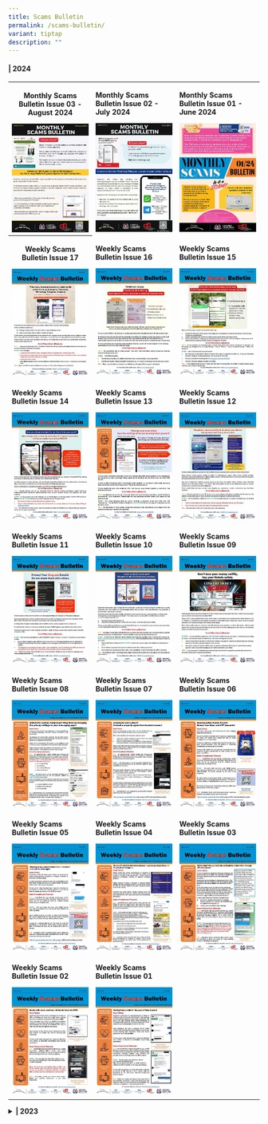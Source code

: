 ```yaml
---
title: Scams Bulletin
permalink: /scams-bulletin/
variant: tiptap
description: ""
---
```

<h4>| 2024</h4>
<table style="minWidth: 75px">
<colgroup>
<col>
<col>
<col>
</colgroup>
<tbody>
<tr>
<th rowspan="1" colspan="1">
<p><strong>Monthly Scams Bulletin Issue 03 - August 2024</strong>
</p><a class="isomer-image-wrapper" href="/files/2024%20Scams%20Bulletins/Aug%202024/monthly_scams_bulletin_issue_3_august.pdf"><img style="width: 100%" height="auto" width="100%" alt="" src="/images/Scams Bulletin Covers/2024 Bulletin Cover/2024_MSB_03.jpg"></a>
</th>
<td rowspan="1" colspan="1">
<p><strong>Monthly Scams Bulletin Issue 02 - July 2024</strong>
</p><a class="isomer-image-wrapper" href="/files/2024%20Scams%20Bulletins/Jul%202024/Monthly_Scams_Bulletin_Issue_2__5_July.pdf"><img style="width: 100%" height="auto" width="100%" alt="" src="/images/Scams Bulletin Covers/2024 Bulletin Cover/2024_MSB_02.jpg"></a>
</td>
<td rowspan="1" colspan="1">
<p><strong>Monthly Scams Bulletin Issue 01 - June 2024</strong>
</p><a class="isomer-image-wrapper" href="/files/2024%20Scams%20Bulletins/Jun%202024/Monthly_Scams_Bulletin_0124__June.pdf"><img style="width: 100%" height="auto" width="100%" alt="" src="/images/Scams Bulletin Covers/2024 Bulletin Cover/2024_MSB_01.jpg"></a>
</td>
</tr>
<tr>
<th rowspan="1" colspan="1">
<p><strong>Weekly Scams Bulletin Issue 17</strong>
</p><a class="isomer-image-wrapper" href="/files/2024%20Scams%20Bulletins/Apr%202024/WSB_Issue_24_17__26_Apr_.pdf"><img style="width: 100%" height="auto" width="100%" alt="" src="/images/Scams Bulletin Covers/2024 Bulletin Cover/2024_WSB_17.jpg"></a>
</th>
<td rowspan="1" colspan="1">
<p><strong>Weekly Scams Bulletin Issue 16</strong>
</p><a class="isomer-image-wrapper" href="/files/2024%20Scams%20Bulletins/Apr%202024/WSB_Issue_24_16__19_Apr_.pdf"><img style="width: 100%" height="auto" width="100%" alt="" src="/images/Scams Bulletin Covers/2024 Bulletin Cover/2024_WSB_16.jpg"></a>
</td>
<td rowspan="1" colspan="1">
<p><strong>Weekly Scams Bulletin Issue 15</strong>
</p><a class="isomer-image-wrapper" href="/files/2024%20Scams%20Bulletins/Apr%202024/WSB_Issue_24_15__12_Apr_.pdf"><img style="width: 100%" height="auto" width="100%" alt="" src="/images/Scams Bulletin Covers/2024 Bulletin Cover/2024_WSB_15.jpg"></a>
</td>
</tr>
<tr>
<td rowspan="1" colspan="1">
<p><strong>Weekly Scams Bulletin Issue 14</strong>
</p><a class="isomer-image-wrapper" href="/files/2024%20Scams%20Bulletins/Apr%202024/WSB_Issue_24_14__5_Apr_.pdf"><img style="width: 100%" height="auto" width="100%" alt="" src="/images/Scams Bulletin Covers/2024 Bulletin Cover/2024_WSB_14.jpg"></a>
</td>
<td rowspan="1" colspan="1">
<p><strong>Weekly Scams Bulletin Issue 13</strong>
</p><a class="isomer-image-wrapper" href="/files/2024%20Scams%20Bulletins/Mar%202024/WSB_Issue_24_13__28_Mar_.pdf"><img style="width: 100%" height="auto" width="100%" alt="" src="/images/Scams Bulletin Covers/2024 Bulletin Cover/2024_WSB_13.jpg"></a>
</td>
<td rowspan="1" colspan="1">
<p><strong>Weekly Scams Bulletin Issue 12</strong>
</p><a class="isomer-image-wrapper" href="/files/2024%20Scams%20Bulletins/Mar%202024/WSB_Issue_24_12__22_Mar_.pdf"><img style="width: 100%" height="auto" width="100%" alt="" src="/images/Scams Bulletin Covers/2024 Bulletin Cover/2024_WSB_12.jpg"></a>
</td>
</tr>
<tr>
<td rowspan="1" colspan="1">
<p><strong>Weekly Scams Bulletin Issue 11</strong>
</p><a class="isomer-image-wrapper" href="/files/2024%20Scams%20Bulletins/Mar%202024/WSB_Issue_24_11__15_Mar_.pdf"><img style="width: 100%" height="auto" width="100%" alt="" src="/images/Scams Bulletin Covers/2024 Bulletin Cover/2024_WSB_11.jpg"></a>
</td>
<td rowspan="1" colspan="1">
<p><strong>Weekly Scams Bulletin Issue 10</strong>
</p><a class="isomer-image-wrapper" href="/files/2024%20Scams%20Bulletins/Mar%202024/WSB_Issue_24_10__8_Mar_.pdf"><img style="width: 100%" height="auto" width="100%" alt="" src="/images/Scams Bulletin Covers/2024 Bulletin Cover/2024_WSB_10.jpg"></a>
</td>
<td rowspan="1" colspan="1">
<p><strong>Weekly Scams Bulletin Issue 09</strong>
</p><a class="isomer-image-wrapper" href="/files/2024%20Scams%20Bulletins/Mar%202024/WSB_Issue_24_9__1_Mar_.pdf"><img style="width: 100%" height="auto" width="100%" alt="" src="/images/Scams Bulletin Covers/2024 Bulletin Cover/2024_WSB_09.jpg"></a>
</td>
</tr>
<tr>
<td rowspan="1" colspan="1">
<p><strong>Weekly Scams Bulletin Issue 08</strong>
</p><a class="isomer-image-wrapper" href="/files/2024%20Scams%20Bulletins/Feb%202024/WSB_Issue_24_8__23_Feb_.pdf"><img style="width: 100%" height="auto" width="100%" alt="" src="/images/Scams Bulletin Covers/2024 Bulletin Cover/2024_WSB_08.jpg"></a>
</td>
<td rowspan="1" colspan="1">
<p><strong>Weekly Scams Bulletin Issue 07</strong>
</p><a class="isomer-image-wrapper" href="/files/2024%20Scams%20Bulletins/Feb%202024/WSB_Issue_24_7__16_Feb_.pdf"><img style="width: 100%" height="auto" width="100%" alt="" src="/images/Scams Bulletin Covers/2024 Bulletin Cover/2024_WSB_07.jpg"></a>
</td>
<td rowspan="1" colspan="1">
<p><strong>Weekly Scams Bulletin Issue 06</strong>
</p><a class="isomer-image-wrapper" href="/files/2024%20Scams%20Bulletins/Feb%202024/WSB_Issue_24_6__9_Feb_.pdf"><img style="width: 100%" height="auto" width="100%" alt="" src="/images/Scams Bulletin Covers/2024 Bulletin Cover/2024_WSB_06.jpg"></a>
</td>
</tr>
<tr>
<td rowspan="1" colspan="1">
<p><strong>Weekly Scams Bulletin Issue 05</strong>
</p><a class="isomer-image-wrapper" href="/files/2024%20Scams%20Bulletins/Feb%202024/WSB_Issue_24_5__2_Feb_.pdf"><img style="width: 100%" height="auto" width="100%" alt="" src="/images/Scams Bulletin Covers/2024 Bulletin Cover/2024_WSB_05.jpg"></a>
</td>
<td rowspan="1" colspan="1">
<p><strong>Weekly Scams Bulletin Issue 04</strong>
</p><a class="isomer-image-wrapper" href="/files/2024%20Scams%20Bulletins/Jan%202024/WSB_Issue_24_4__26_Jan_.pdf"><img style="width: 100%" height="auto" width="100%" alt="" src="/images/Scams Bulletin Covers/2024 Bulletin Cover/2024_WSB_04.jpg"></a>
</td>
<td rowspan="1" colspan="1">
<p><strong>Weekly Scams Bulletin Issue 03</strong>
</p><a class="isomer-image-wrapper" href="https://cms.isomer.gov.sg/files/2024%20Scams%20Bulletins/Jan%202024/WSB_Issue_24_3__19_Jan_.pdf"><img style="width: 100%" height="auto" width="100%" alt="" src="/images/Scams Bulletin Covers/2024 Bulletin Cover/2024_WSB_03.jpg"></a>
</td>
</tr>
<tr>
<td rowspan="1" colspan="1">
<p><strong>Weekly Scams Bulletin Issue 02</strong>
</p><a class="isomer-image-wrapper" href="/files/2024%20Scams%20Bulletins/Jan%202024/WSB_Issue_24_2__12_Jan_.pdf"><img style="width: 100%" height="auto" width="100%" alt="" src="/images/Scams Bulletin Covers/2024 Bulletin Cover/2024_WSB_02.jpg"></a>
</td>
<td rowspan="1" colspan="1">
<p><strong>Weekly Scams Bulletin Issue 01</strong>
</p><a class="isomer-image-wrapper" href="/files/2024%20Scams%20Bulletins/Jan%202024/WSB_Issue_24_1__5_Jan_.pdf"><img style="width: 100%" height="auto" width="100%" alt="" src="/images/Scams Bulletin Covers/2024 Bulletin Cover/2024_WSB_01.jpg"></a>
</td>
<td rowspan="1" colspan="1">
<p></p>
</td>
</tr>
</tbody>
</table>
<p></p>
<div data-type="detailGroup" class="isomer-accordion-group isomer-accordion isomer-accordion-white">
<details class="isomer-details">
<summary><strong>| 2023</strong>
</summary>
<div data-type="detailsContent" class="isomer-details-content">
<table style="minWidth: 75px">
<colgroup>
<col>
<col>
<col>
</colgroup>
<tbody>
<tr>
<th rowspan="1" colspan="1">
<p><strong>Weekly Scams Bulletin Issue 41</strong>
</p>
</th>
<th rowspan="1" colspan="1">
<p><strong>Weekly Scams Bulletin Issue 40</strong>
</p>
</th>
<th rowspan="1" colspan="1">
<p><strong>Weekly Scams Bulletin Issue 39</strong>
</p>
</th>
</tr>
<tr>
<td rowspan="1" colspan="1">
<p><strong>Weekly Scams Bulletin Issue 38</strong>
</p>
</td>
<td rowspan="1" colspan="1">
<p><strong>Weekly Scams Bulletin Issue 37</strong>
</p>
</td>
<td rowspan="1" colspan="1">
<p><strong>Weekly Scams Bulletin Issue 36</strong>
</p>
</td>
</tr>
<tr>
<td rowspan="1" colspan="1">
<p><strong>Weekly Scams Bulletin Issue 35</strong>
</p>
</td>
<td rowspan="1" colspan="1">
<p><strong>Weekly Scams Bulletin Issue 34</strong>
</p>
</td>
<td rowspan="1" colspan="1">
<p><strong>Weekly Scams Bulletin Issue 33</strong>
</p>
</td>
</tr>
<tr>
<td rowspan="1" colspan="1">
<p><strong>Weekly Scams Bulletin Issue 32</strong>
</p>
</td>
<td rowspan="1" colspan="1">
<p><strong>Weekly Scams Bulletin Issue 31</strong>
</p>
</td>
<td rowspan="1" colspan="1">
<p><strong>Weekly Scams Bulletin Issue 30</strong>
</p>
</td>
</tr>
<tr>
<td rowspan="1" colspan="1">
<p><strong>Weekly Scams Bulletin Issue 29</strong>
</p>
</td>
<td rowspan="1" colspan="1">
<p><strong>Weekly Scams Bulletin Issue 28</strong>
</p>
</td>
<td rowspan="1" colspan="1">
<p><strong>Weekly Scams Bulletin Issue 27</strong>
</p>
</td>
</tr>
<tr>
<td rowspan="1" colspan="1">
<p><strong>Weekly Scams Bulletin Issue 26</strong>
</p>
</td>
<td rowspan="1" colspan="1">
<p><strong>Weekly Scams Bulletin Issue 25</strong>
</p>
</td>
<td rowspan="1" colspan="1">
<p><strong>Weekly Scams Bulletin Issue 24</strong>
</p>
</td>
</tr>
<tr>
<td rowspan="1" colspan="1">
<p><strong>Weekly Scams Bulletin Issue 23</strong>
</p>
</td>
<td rowspan="1" colspan="1">
<p><strong>Weekly Scams Bulletin Issue 22</strong>
</p>
</td>
<td rowspan="1" colspan="1">
<p><strong>Weekly Scams Bulletin Issue 21</strong>
</p>
</td>
</tr>
<tr>
<td rowspan="1" colspan="1">
<p><strong>Weekly Scams Bulletin Issue 20</strong>
</p>
</td>
<td rowspan="1" colspan="1">
<p><strong>Weekly Scams Bulletin Issue 19</strong>
</p>
</td>
<td rowspan="1" colspan="1">
<p><strong>Weekly Scams Bulletin Issue 18</strong>
</p>
</td>
</tr>
<tr>
<td rowspan="1" colspan="1">
<p><strong>Weekly Scams Bulletin Issue 17</strong>
</p>
</td>
<td rowspan="1" colspan="1">
<p><strong>Weekly Scams Bulletin Issue 16</strong>
</p>
</td>
<td rowspan="1" colspan="1">
<p><strong>Weekly Scams Bulletin Issue 15</strong>
</p>
</td>
</tr>
<tr>
<td rowspan="1" colspan="1">
<p><strong>Weekly Scams Bulletin Issue 14</strong>
</p>
</td>
<td rowspan="1" colspan="1">
<p><strong>Weekly Scams Bulletin Issue 13</strong>
</p>
</td>
<td rowspan="1" colspan="1">
<p><strong>Weekly Scams Bulletin Issue 12</strong>
</p>
</td>
</tr>
<tr>
<td rowspan="1" colspan="1">
<p><strong>Weekly Scams Bulletin Issue 11</strong>
</p>
</td>
<td rowspan="1" colspan="1">
<p><strong>Weekly Scams Bulletin Issue 10</strong>
</p>
</td>
<td rowspan="1" colspan="1">
<p><strong>Weekly Scams Bulletin Issue 09</strong>
</p>
</td>
</tr>
<tr>
<td rowspan="1" colspan="1">
<p><strong>Weekly Scams Bulletin Issue 08</strong>
</p>
</td>
<td rowspan="1" colspan="1">
<p><strong>Weekly Scams Bulletin Issue 07</strong>
</p>
</td>
<td rowspan="1" colspan="1">
<p><strong>Weekly Scams Bulletin Issue 06</strong>
</p>
</td>
</tr>
<tr>
<td rowspan="1" colspan="1">
<p><strong>Weekly Scams Bulletin Issue 05</strong>
</p>
<div class="isomer-image-wrapper">
<img style="width: 100%" height="auto" width="100%" alt="" src="/images/Scams Bulletin Covers/2023 Bulletin Cover/2023_WSB_05.jpg">
</div>
</td>
<td rowspan="1" colspan="1">
<p><strong>Weekly Scams Bulletin Issue 04</strong>
</p>
<div class="isomer-image-wrapper">
<img style="width: 100%" height="auto" width="100%" alt="" src="/images/Scams Bulletin Covers/2023 Bulletin Cover/2023_WSB_04.jpg">
</div>
</td>
<td rowspan="1" colspan="1">
<p><strong>Weekly Scams Bulletin Issue 03</strong>
</p>
<div class="isomer-image-wrapper">
<img style="width: 100%" height="auto" width="100%" alt="" src="/images/Scams Bulletin Covers/2023 Bulletin Cover/2023_WSB_03.jpg">
</div>
</td>
</tr>
<tr>
<td rowspan="1" colspan="1">
<p><strong>Weekly Scams Bulletin Issue 02</strong>
</p>
<div class="isomer-image-wrapper">
<img style="width: 100%" height="auto" width="100%" alt="" src="/images/Scams Bulletin Covers/2023 Bulletin Cover/2023_WSB_02.jpg">
</div>
</td>
<td rowspan="1" colspan="1">
<p><strong>Weekly Scams Bulletin Issue 01</strong>
</p>
<div class="isomer-image-wrapper">
<img style="width: 100%" height="auto" width="100%" alt="" src="/images/Scams Bulletin Covers/2023 Bulletin Cover/2023_WSB_01.jpg">
</div>
</td>
<td rowspan="1" colspan="1">
<p></p>
</td>
</tr>
</tbody>
</table>
</div>
</details>
</div>
<p></p>
<p></p>
<p></p>
<p></p>